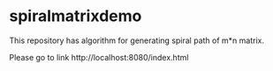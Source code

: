 # spiralmatrixdemo
This repository has algorithm for generating spiral path of m*n matrix.

Please go to link 
http://localhost:8080/index.html
